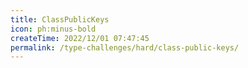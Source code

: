 ```yaml
---
title: ClassPublicKeys
icon: ph:minus-bold
createTime: 2022/12/01 07:47:45
permalink: /type-challenges/hard/class-public-keys/
---
```

